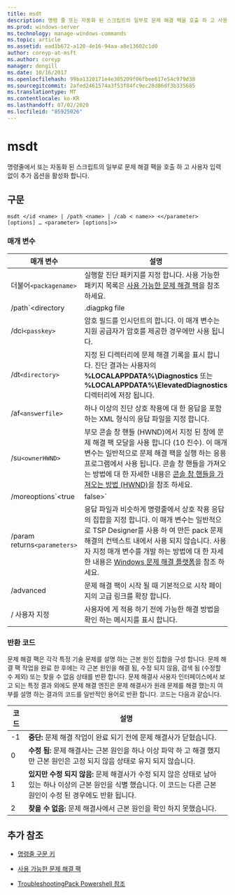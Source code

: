 ```yaml
---
title: msdt
description: 명령 줄 또는 자동화 된 스크립트의 일부로 문제 해결 팩을 호출 하 고 사용자 입력 없이 추가 옵션을 사용 하도록 설정 하는 msdt 명령에 대 한 참조 문서입니다.
ms.prod: windows-server
ms.technology: manage-windows-commands
ms.topic: article
ms.assetid: ead1b672-a120-4e16-94aa-a8e13602c1d0
author: coreyp-at-msft
ms.author: coreyp
manager: dongill
ms.date: 10/16/2017
ms.openlocfilehash: 99ba1320171e4e305209f06fbee617e54c979d30
ms.sourcegitcommit: 2afed2461574a3f53f84fc9ec28d86df3b335685
ms.translationtype: MT
ms.contentlocale: ko-KR
ms.lasthandoff: 07/02/2020
ms.locfileid: "85925026"
---
```

# <a name="msdt"></a>msdt

명령줄에서 또는 자동화 된 스크립트의 일부로 문제 해결 팩을 호출 하 고 사용자 입력 없이 추가 옵션을 활성화 합니다.

## <a name="syntax"></a>구문

```
msdt </id <name> | /path <name> | /cab < name>> <</parameter> [options] … <parameter> [options]>>
```

### <a name="parameters"></a>매개 변수

| 매개 변수 | 설명 |
| --------- | ----------- |
| 더불어`<packagename>` | 실행할 진단 패키지를 지정 합니다. 사용 가능한 패키지 목록은 [사용 가능한 문제 해결 팩](https://docs.microsoft.com/previous-versions/windows/it-pro/windows-server-2012-r2-and-2012/ee424379(v=ws.11)#available-troubleshooting-packs)을 참조 하세요. |
| /path`<directory|.diagpkg file|.diagcfg file>` | 진단 패키지의 전체 경로를 지정 합니다. 디렉터리를 지정 하는 경우 디렉터리는 진단 패키지를 포함 해야 합니다. **/Path** 매개 변수는 * */id * *, **/dci**또는 **/cab** 매개 변수와 함께 사용할 수 없습니다. |                                                                                   |
| /dci`<passkey>` | 암호 필드를 인시던트의 합니다. 이 매개 변수는 지원 공급자가 암호를 제공한 경우에만 사용 됩니다. |
| /dt`<directory>` | 지정 된 디렉터리에 문제 해결 기록을 표시 합니다. 진단 결과는 사용자의 **%LOCALAPPDATA%\Diagnostics** 또는 **%LOCALAPPDATA%\ElevatedDiagnostics** 디렉터리에 저장 됩니다. |
| /af`<answerfile>` | 하나 이상의 진단 상호 작용에 대 한 응답을 포함 하는 XML 형식의 응답 파일을 지정 합니다. |
| /su`<ownerHWND>` | 부모 콘솔 창 핸들 (HWND)에서 지정 된 창에 문제 해결 팩 모달을 사용 합니다 (10 진수). 이 매개 변수는 일반적으로 문제 해결 팩을 실행 하는 응용 프로그램에서 사용 됩니다. 콘솔 창 핸들을 가져오는 방법에 대 한 자세한 내용은 [콘솔 창 핸들을 가져오는 방법 (HWND)](https://support.microsoft.com/help/124103/how-to-obtain-a-console-window-handle-hwnd)을 참조 하세요. |
| /moreoptions`<true|false>` | 사용자가 추가 옵션을 탐색 하려고 하는지 여부를 묻는 최종 문제 해결 화면을 사용 하도록 설정 (true) 하거나 표시 하지 않습니다. 이 매개 변수는 일반적으로 운영 체제에 포함 되지 않은 문제 해결사에서 문제 해결 팩을 시작할 때 사용 됩니다. |
| /param returns`<parameters>` | 응답 파일과 비슷하게 명령줄에서 상호 작용 응답의 집합을 지정 합니다. 이 매개 변수는 일반적으로 TSP Designer를 사용 하 여 만든 pack 문제 해결의 컨텍스트 내에서 사용 되지 않습니다. 사용자 지정 매개 변수를 개발 하는 방법에 대 한 자세한 내용은 [Windows 문제 해결 플랫폼](https://docs.microsoft.com/previous-versions/windows/desktop/wintt/windows-troubleshooting-toolkit-portal)을 참조 하세요. |
| /advanced | 문제 해결 팩이 시작 될 때 기본적으로 시작 페이지의 고급 링크를 확장 합니다. |
| / 사용자 지정 | 사용자에 게 적용 하기 전에 가능한 해결 방법을 확인 하는 메시지를 표시 합니다. |

### <a name="return-codes"></a>반환 코드

문제 해결 팩은 각각 특정 기술 문제를 설명 하는 근본 원인 집합을 구성 합니다. 문제 해결 팩 작업을 완료 한 후에는 각 근본 원인을 해결 됨, 수정 되지 않음, 검색 됨 (수정할 수 제외) 또는 찾을 수 없음 상태를 반환 합니다. 문제 해결사 사용자 인터페이스에서 보고 되는 특정 결과 외에도 문제 해결 엔진은 문제 해결사가 원래 문제를 해결 했는지 여부를 설명 하는 결과의 코드를 일반적인 용어로 반환 합니다. 코드는 다음과 같습니다.

| 코드 | 설명 |
| ---- | ----------- |
| -1 | **중단:** 문제 해결 작업이 완료 되기 전에 문제 해결사가 닫혔습니다. |
| 0 | **수정 됨:** 문제 해결사는 근본 원인을 하나 이상 파악 하 고 해결 했지만 근본 원인은 고정 되지 않음 상태로 유지 되지 않습니다. |
| 1 | **있지만 수정 되지 않음:** 문제 해결사가 수정 되지 않은 상태로 남아 있는 하나 이상의 근본 원인을 식별 했습니다. 이 코드는 다른 근본 원인이 수정 된 경우에도 반환 됩니다. |
| 2 | **찾을 수 없음:** 문제 해결사에서 근본 원인을 확인 하지 못했습니다. |

## <a name="additional-references"></a>추가 참조

- [명령줄 구문 키](command-line-syntax-key.md)

- [사용 가능한 문제 해결 팩](https://docs.microsoft.com/previous-versions/windows/it-pro/windows-server-2012-r2-and-2012/ee424379(v=ws.11)#available-troubleshooting-packs)

- [TroubleshootingPack Powershell 참조](https://docs.microsoft.com/powershell/module/troubleshootingpack/?view=win10-ps)